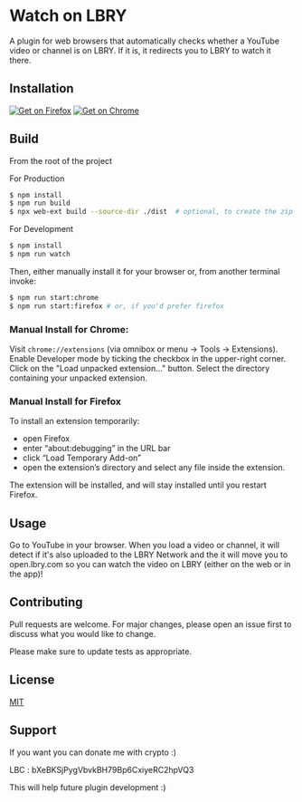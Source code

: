 # Watch on LBRY

A plugin for web browsers that automatically checks whether a YouTube video or channel is on LBRY. If it is, it redirects you to LBRY to watch it there.

## Installation

[![Get on Firefox](https://addons.cdn.mozilla.net/static/img/addons-buttons/AMO-button_1.png)](https://addons.mozilla.org/en/firefox/addon/watch-on-lbry/?src=search) [![Get on Chrome](https://developer.chrome.com/webstore/images/ChromeWebStore_BadgeWBorder_v2_206x58.png)](https://chrome.google.com/webstore/detail/watch-on-lbry/jjmbbhopnjdjnpceiecihldbhibchgek)

## Build

From the root of the project

For Production

```bash
$ npm install
$ npm run build
$ npx web-ext build --source-dir ./dist  # optional, to create the zip file from the dist directory
```

For Development

```bash
$ npm install
$ npm run watch
```

Then, either manually install it for your browser or, from another terminal invoke:

```bash
$ npm run start:chrome
$ npm run start:firefox # or, if you'd prefer firefox
```

### Manual Install for Chrome:

Visit `chrome://extensions` (via omnibox or menu -> Tools -> Extensions).
Enable Developer mode by ticking the checkbox in the upper-right corner.
Click on the "Load unpacked extension..." button.
Select the directory containing your unpacked extension.

### Manual Install for Firefox

To install an extension temporarily:

- open Firefox
- enter “about:debugging” in the URL bar
- click “Load Temporary Add-on”
- open the extension’s directory and select any file inside the extension.

The extension will be installed, and will stay installed until you restart Firefox.

## Usage

Go to YouTube in your browser. When you load a video or channel, it will detect if it's also uploaded to the LBRY Network and the it will move you to open.lbry.com so you can watch the video on LBRY (either on the web or in the app)!

## Contributing

Pull requests are welcome. For major changes, please open an issue first to discuss what you would like to change.

Please make sure to update tests as appropriate.

## License

[MIT](https://choosealicense.com/licenses/mit/)

## Support

If you want you can donate me with crypto :)

LBC : bXeBKSjPygVbvkBH79Bp6CxiyeRC2hpVQ3

This will help future plugin development :)
